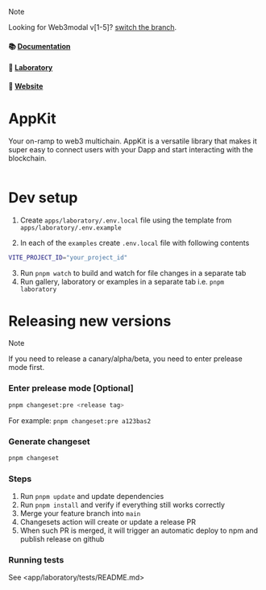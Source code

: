 > [!NOTE]
> Looking for Web3modal v[1-5]? [switch the branch](https://github.com/WalletConnect/web3modal/tree/V5).

#### 📚 [Documentation](https://docs.reown.com/appkit/overview)

#### 🧪 [Laboratory](https://appkit-lab.reown.com)

#### 🔗 [Website](https://reown.com/appkit)

# AppKit

Your on-ramp to web3 multichain. AppKit is a versatile library that makes it super easy to connect users with your Dapp and start interacting with the blockchain.

<p align="center">
  <img src="./.github/assets/header.png" alt="" border="0">
</p>

# Dev setup

1. Create `apps/laboratory/.env.local` file using the template from `apps/laboratory/.env.example`

2. In each of the `examples` create `.env.local` file with following contents

```zsh
VITE_PROJECT_ID="your_project_id"
```

3. Run `pnpm watch` to build and watch for file changes in a separate tab
4. Run gallery, laboratory or examples in a separate tab i.e. `pnpm laboratory`

# Releasing new versions

> [!NOTE] 
> If you need to release a canary/alpha/beta, you need to enter prelease mode first.

### Enter prelease mode [Optional]

```sh
pnpm changeset:pre <release tag>
```

For example: `pnpm changeset:pre a123bas2`

### Generate changeset


```sh
pnpm changeset
```

### Steps

1. Run `pnpm update` and update dependencies
2. Run `pnpm install` and verify if everything still works correctly
3. Merge your feature branch into `main`
4. Changesets action will create or update a release PR
5. When such PR is merged, it will trigger an automatic deploy to npm and publish release on github

### Running tests

See <app/laboratory/tests/README.md>
